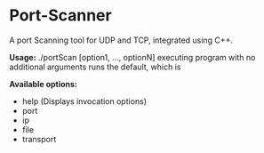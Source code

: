 # Port-Scanner
A port Scanning tool for UDP and TCP, integrated using C++.

**Usage:** 
./portScan [option1, ..., optionN] executing program with no additional arguments runs the default, which is

**Available options:**
* help (Displays invocation options)
* port <Ports to scan>
* ip <IP address to scan>
* file <filename containing IP addresses to scan>
* transport <TCP or UDP>
